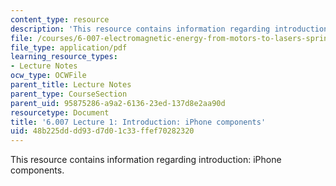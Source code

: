 ```yaml
---
content_type: resource
description: 'This resource contains information regarding introduction: iPhone components.'
file: /courses/6-007-electromagnetic-energy-from-motors-to-lasers-spring-2011/48b225dddd93d7d01c33ffef70282320_MIT6_007S11_lec01.pdf
file_type: application/pdf
learning_resource_types:
- Lecture Notes
ocw_type: OCWFile
parent_title: Lecture Notes
parent_type: CourseSection
parent_uid: 95875286-a9a2-6136-23ed-137d8e2aa90d
resourcetype: Document
title: '6.007 Lecture 1: Introduction: iPhone components'
uid: 48b225dd-dd93-d7d0-1c33-ffef70282320
---
```

This resource contains information regarding introduction: iPhone components.

